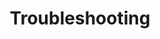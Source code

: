 ---
slug: /simple-sensor/simple-fire-sensor/arduino_library/troubleshooting
title: Troubleshooting
id: simple-fire-sensor-arduino-3
hide_title: False
pagination_next: null
---